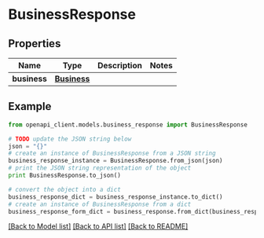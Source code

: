 # BusinessResponse


## Properties
Name | Type | Description | Notes
------------ | ------------- | ------------- | -------------
**business** | [**Business**](Business.md) |  | 

## Example

```python
from openapi_client.models.business_response import BusinessResponse

# TODO update the JSON string below
json = "{}"
# create an instance of BusinessResponse from a JSON string
business_response_instance = BusinessResponse.from_json(json)
# print the JSON string representation of the object
print BusinessResponse.to_json()

# convert the object into a dict
business_response_dict = business_response_instance.to_dict()
# create an instance of BusinessResponse from a dict
business_response_form_dict = business_response.from_dict(business_response_dict)
```
[[Back to Model list]](../README.md#documentation-for-models) [[Back to API list]](../README.md#documentation-for-api-endpoints) [[Back to README]](../README.md)


